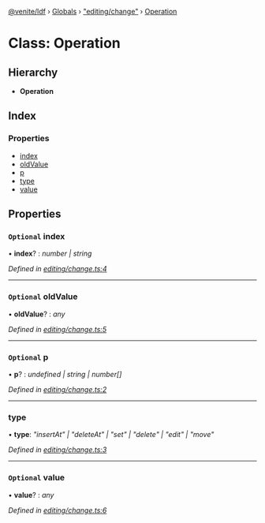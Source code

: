 [@venite/ldf](../README.md) › [Globals](../globals.md) › ["editing/change"](../modules/_editing_change_.md) › [Operation](_editing_change_.operation.md)

# Class: Operation

## Hierarchy

* **Operation**

## Index

### Properties

* [index](_editing_change_.operation.md#optional-index)
* [oldValue](_editing_change_.operation.md#optional-oldvalue)
* [p](_editing_change_.operation.md#optional-p)
* [type](_editing_change_.operation.md#type)
* [value](_editing_change_.operation.md#optional-value)

## Properties

### `Optional` index

• **index**? : *number | string*

*Defined in [editing/change.ts:4](https://github.com/gbj/venite/blob/2e86b2f0/ldf/src/editing/change.ts#L4)*

___

### `Optional` oldValue

• **oldValue**? : *any*

*Defined in [editing/change.ts:5](https://github.com/gbj/venite/blob/2e86b2f0/ldf/src/editing/change.ts#L5)*

___

### `Optional` p

• **p**? : *undefined | string | number[]*

*Defined in [editing/change.ts:2](https://github.com/gbj/venite/blob/2e86b2f0/ldf/src/editing/change.ts#L2)*

___

###  type

• **type**: *"insertAt" | "deleteAt" | "set" | "delete" | "edit" | "move"*

*Defined in [editing/change.ts:3](https://github.com/gbj/venite/blob/2e86b2f0/ldf/src/editing/change.ts#L3)*

___

### `Optional` value

• **value**? : *any*

*Defined in [editing/change.ts:6](https://github.com/gbj/venite/blob/2e86b2f0/ldf/src/editing/change.ts#L6)*
